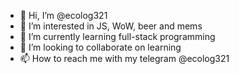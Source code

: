 - 👋 Hi, I’m @ecolog321
- 👀 I’m interested in JS, WoW, beer and mems
- 🌱 I’m currently learning full-stack programming
- 💞️ I’m looking to collaborate on learning
- 📫 How to reach me with my telegram @ecolog321

<!---
ecolog321/ecolog321 is a ✨ special ✨ repository because its `README.md` (this file) appears on your GitHub profile.
You can click the Preview link to take a look at your changes.
--->
